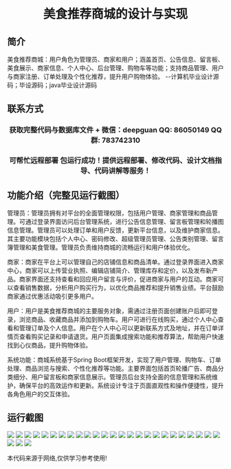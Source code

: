 <p><h1 align="center">美食推荐商城的设计与实现</h1></p>

## 简介
美食推荐商城：用户角色为管理员、商家和用户；涵盖首页、公告信息、留言板、美食展示、商家信息、个人中心、后台管理、购物车等功能；支持商品管理、用户与商家注册、订单处理及个性化推荐，提升用户购物体验。    --计算机毕业设计源码；毕设源码；java毕业设计源码


## 联系方式
<p><h3 align="center">获取完整代码与数据库文件 + 微信：deepguan QQ: 86050149 QQ群: 783742310</h3></p>
<p><h3 align="center">可帮忙远程部署 包运行成功！提供远程部署、修改代码、设计文档指导、代码讲解等服务！</h3></p>

## 功能介绍（完整见运行截图）
管理员：管理员拥有对平台的全面管理权限，包括用户管理、商家管理和商品管理。可通过登录界面访问后台管理系统，进行公告信息管理、留言板管理和轮播图信息管理。管理员可以处理订单和用户反馈，更新平台信息，以及维护商家信息。其主要功能模块包括个人中心、密码修改、超级管理员管理、公告类别管理、留言簿管理和美食管理。管理员负责维持商城的流畅运行和用户体验优化。

商家：商家在平台上可以管理自己的店铺信息和商品清单。通过登录界面进入商家中心，商家可以上传营业执照、编辑店铺简介、管理库存和定价，以及发布新产品。商家界面还支持查看和回应用户留言与评价，促进商家与用户的互动。商家可以查看销售数据，分析用户购买行为，以优化商品推荐和提升销售业绩。平台鼓励商家通过优惠活动吸引更多用户。

用户：用户是美食推荐商城的主要服务对象，需通过注册页面创建账户后即可登录，浏览商品、收藏商品并添加到购物车。用户可进行在线购买，通过个人中心查看和管理订单及个人信息。用户在个人中心可以更新联系方式及地址，并在订单详情页查看购买记录和申请退货。用户页面集成搜索功能和推荐算法，帮助用户快速找到心仪商品，提升购物体验。

系统功能：商城系统基于Spring Boot框架开发，实现了用户管理、购物车、订单处理、商品浏览与搜索、个性化推荐等功能。主要界面包括首页轮播广告、商品分类细分、用户留言板和商家信息展示。管理员后台支持全面的信息管理和系统维护，确保平台的高效运作和更新。系统设计专注于页面直观性和操作便捷性，提升各角色用户的交互体验。


## 运行截图
![](https://bs-1329754181.cos.ap-shanghai.myqcloud.com/spring/foodRecommendationMallDesignAndImplementation/img/001.jpg)
![](https://bs-1329754181.cos.ap-shanghai.myqcloud.com/spring/foodRecommendationMallDesignAndImplementation/img/002.jpg)
![](https://bs-1329754181.cos.ap-shanghai.myqcloud.com/spring/foodRecommendationMallDesignAndImplementation/img/003.jpg)
![](https://bs-1329754181.cos.ap-shanghai.myqcloud.com/spring/foodRecommendationMallDesignAndImplementation/img/004.jpg)
![](https://bs-1329754181.cos.ap-shanghai.myqcloud.com/spring/foodRecommendationMallDesignAndImplementation/img/005.jpg)
![](https://bs-1329754181.cos.ap-shanghai.myqcloud.com/spring/foodRecommendationMallDesignAndImplementation/img/006.jpg)
![](https://bs-1329754181.cos.ap-shanghai.myqcloud.com/spring/foodRecommendationMallDesignAndImplementation/img/007.jpg)
![](https://bs-1329754181.cos.ap-shanghai.myqcloud.com/spring/foodRecommendationMallDesignAndImplementation/img/008.jpg)
![](https://bs-1329754181.cos.ap-shanghai.myqcloud.com/spring/foodRecommendationMallDesignAndImplementation/img/009.jpg)
![](https://bs-1329754181.cos.ap-shanghai.myqcloud.com/spring/foodRecommendationMallDesignAndImplementation/img/010.jpg)
![](https://bs-1329754181.cos.ap-shanghai.myqcloud.com/spring/foodRecommendationMallDesignAndImplementation/img/011.jpg)
![](https://bs-1329754181.cos.ap-shanghai.myqcloud.com/spring/foodRecommendationMallDesignAndImplementation/img/012.jpg)
![](https://bs-1329754181.cos.ap-shanghai.myqcloud.com/spring/foodRecommendationMallDesignAndImplementation/img/013.jpg)
![](https://bs-1329754181.cos.ap-shanghai.myqcloud.com/spring/foodRecommendationMallDesignAndImplementation/img/014.jpg)
![](https://bs-1329754181.cos.ap-shanghai.myqcloud.com/spring/foodRecommendationMallDesignAndImplementation/img/015.jpg)
![](https://bs-1329754181.cos.ap-shanghai.myqcloud.com/spring/foodRecommendationMallDesignAndImplementation/img/016.jpg)
![](https://bs-1329754181.cos.ap-shanghai.myqcloud.com/spring/foodRecommendationMallDesignAndImplementation/img/017.jpg)
![](https://bs-1329754181.cos.ap-shanghai.myqcloud.com/spring/foodRecommendationMallDesignAndImplementation/img/018.jpg)
![](https://bs-1329754181.cos.ap-shanghai.myqcloud.com/spring/foodRecommendationMallDesignAndImplementation/img/019.jpg)
![](https://bs-1329754181.cos.ap-shanghai.myqcloud.com/spring/foodRecommendationMallDesignAndImplementation/img/020.jpg)
![](https://bs-1329754181.cos.ap-shanghai.myqcloud.com/spring/foodRecommendationMallDesignAndImplementation/img/021.jpg)
![](https://bs-1329754181.cos.ap-shanghai.myqcloud.com/spring/foodRecommendationMallDesignAndImplementation/img/022.jpg)
![](https://bs-1329754181.cos.ap-shanghai.myqcloud.com/spring/foodRecommendationMallDesignAndImplementation/img/023.jpg)
![](https://bs-1329754181.cos.ap-shanghai.myqcloud.com/spring/foodRecommendationMallDesignAndImplementation/img/024.jpg)
![](https://bs-1329754181.cos.ap-shanghai.myqcloud.com/spring/foodRecommendationMallDesignAndImplementation/img/025.jpg)
![](https://bs-1329754181.cos.ap-shanghai.myqcloud.com/spring/foodRecommendationMallDesignAndImplementation/img/026.jpg)
![](https://bs-1329754181.cos.ap-shanghai.myqcloud.com/spring/foodRecommendationMallDesignAndImplementation/img/027.jpg)
![](https://bs-1329754181.cos.ap-shanghai.myqcloud.com/spring/foodRecommendationMallDesignAndImplementation/img/028.jpg)

<p>本代码来源于网络,仅供学习参考使用!</p>
